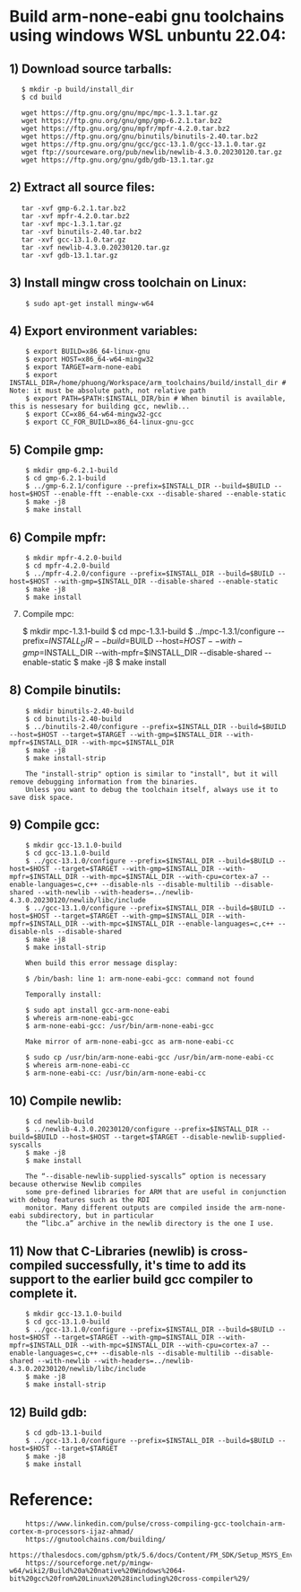 # Build arm-none-eabi gnu toolchains using windows WSL unbuntu 22.04:

## 1) Download source tarballs:

```
   $ mkdir -p build/install_dir
   $ cd build

   wget https://ftp.gnu.org/gnu/mpc/mpc-1.3.1.tar.gz
   wget https://ftp.gnu.org/gnu/gmp/gmp-6.2.1.tar.bz2
   wget https://ftp.gnu.org/gnu/mpfr/mpfr-4.2.0.tar.bz2
   wget https://ftp.gnu.org/gnu/binutils/binutils-2.40.tar.bz2
   wget https://ftp.gnu.org/gnu/gcc/gcc-13.1.0/gcc-13.1.0.tar.gz
   wget ftp://sourceware.org/pub/newlib/newlib-4.3.0.20230120.tar.gz
   wget https://ftp.gnu.org/gnu/gdb/gdb-13.1.tar.gz
```

## 2) Extract all source files: 

```
   tar -xvf gmp-6.2.1.tar.bz2
   tar -xvf mpfr-4.2.0.tar.bz2
   tar -xvf mpc-1.3.1.tar.gz
   tar -xvf binutils-2.40.tar.bz2 
   tar -xvf gcc-13.1.0.tar.gz
   tar -xvf newlib-4.3.0.20230120.tar.gz 
   tar -xvf gdb-13.1.tar.gz
```

## 3) Install mingw cross toolchain on Linux:
   
```   
    $ sudo apt-get install mingw-w64
```

## 4) Export environment variables:

```
    $ export BUILD=x86_64-linux-gnu
    $ export HOST=x86_64-w64-mingw32
    $ export TARGET=arm-none-eabi
    $ export INSTALL_DIR=/home/phuong/Workspace/arm_toolchains/build/install_dir # Note: it must be absolute path, not relative path
    $ export PATH=$PATH:$INSTALL_DIR/bin # When binutil is available, this is nessesary for building gcc, newlib...
    $ export CC=x86_64-w64-mingw32-gcc
    $ export CC_FOR_BUILD=x86_64-linux-gnu-gcc
```

## 5) Compile gmp:

```
    $ mkdir gmp-6.2.1-build
    $ cd gmp-6.2.1-build
    $ ../gmp-6.2.1/configure --prefix=$INSTALL_DIR --build=$BUILD --host=$HOST --enable-fft --enable-cxx --disable-shared --enable-static
    $ make -j8
    $ make install
```

## 6) Compile mpfr:

```
    $ mkdir mpfr-4.2.0-build
    $ cd mpfr-4.2.0-build
    $ ../mpfr-4.2.0/configure --prefix=$INSTALL_DIR --build=$BUILD --host=$HOST --with-gmp=$INSTALL_DIR --disable-shared --enable-static
    $ make -j8
    $ make install
```

7) Compile mpc:

    $ mkdir mpc-1.3.1-build
    $ cd mpc-1.3.1-build
    $ ../mpc-1.3.1/configure --prefix=$INSTALL_DIR --build=$BUILD --host=$HOST --with-gmp=$INSTALL_DIR --with-mpfr=$INSTALL_DIR --disable-shared --enable-static
    $ make -j8
    $ make install

## 8) Compile binutils:

```
    $ mkdir binutils-2.40-build    
    $ cd binutils-2.40-build
    $ ../binutils-2.40/configure --prefix=$INSTALL_DIR --build=$BUILD --host=$HOST --target=$TARGET --with-gmp=$INSTALL_DIR --with-mpfr=$INSTALL_DIR --with-mpc=$INSTALL_DIR
    $ make -j8
    $ make install-strip    
   
    The "install-strip" option is similar to "install", but it will remove debugging information from the binaries.
    Unless you want to debug the toolchain itself, always use it to save disk space.   
```

## 9) Compile gcc:

```
    $ mkdir gcc-13.1.0-build
    $ cd gcc-13.1.0-build
    $ ../gcc-13.1.0/configure --prefix=$INSTALL_DIR --build=$BUILD --host=$HOST --target=$TARGET --with-gmp=$INSTALL_DIR --with-mpfr=$INSTALL_DIR --with-mpc=$INSTALL_DIR --with-cpu=cortex-a7 --enable-languages=c,c++ --disable-nls --disable-multilib --disable-shared --with-newlib --with-headers=../newlib-4.3.0.20230120/newlib/libc/include
    $ ../gcc-13.1.0/configure --prefix=$INSTALL_DIR --build=$BUILD --host=$HOST --target=$TARGET --with-gmp=$INSTALL_DIR --with-mpfr=$INSTALL_DIR --with-mpc=$INSTALL_DIR --enable-languages=c,c++ --disable-nls --disable-shared
    $ make -j8
    $ make install-strip     
    
    When build this error message display:
    
    $ /bin/bash: line 1: arm-none-eabi-gcc: command not found
    
    Temporally install: 
    
    $ sudo apt install gcc-arm-none-eabi
    $ whereis arm-none-eabi-gcc
    $ arm-none-eabi-gcc: /usr/bin/arm-none-eabi-gcc
    
    Make mirror of arm-none-eabi-gcc as arm-none-eabi-cc
    
    $ sudo cp /usr/bin/arm-none-eabi-gcc /usr/bin/arm-none-eabi-cc
    $ whereis arm-none-eabi-cc
    $ arm-none-eabi-cc: /usr/bin/arm-none-eabi-cc
 ```   
    
## 10) Compile newlib:

```
    $ cd newlib-build
    $ ../newlib-4.3.0.20230120/configure --prefix=$INSTALL_DIR --build=$BUILD --host=$HOST --target=$TARGET --disable-newlib-supplied-syscalls  
    $ make -j8
    $ make install

    The “--disable-newlib-supplied-syscalls” option is necessary because otherwise Newlib compiles
    some pre-defined libraries for ARM that are useful in conjunction with debug features such as the RDI
    monitor. Many different outputs are compiled inside the arm-none-eabi subdirectory, but in particular
    the “libc.a” archive in the newlib directory is the one I use.
```

## 11) Now that C-Libraries (newlib) is cross-compiled successfully, it's time to add its support to the earlier build gcc compiler to complete it.

```
    $ mkdir gcc-13.1.0-build
    $ cd gcc-13.1.0-build
    $ ../gcc-13.1.0/configure --prefix=$INSTALL_DIR --build=$BUILD --host=$HOST --target=$TARGET --with-gmp=$INSTALL_DIR --with-mpfr=$INSTALL_DIR --with-mpc=$INSTALL_DIR --with-cpu=cortex-a7 --enable-languages=c,c++ --disable-nls --disable-multilib --disable-shared --with-newlib --with-headers=../newlib-4.3.0.20230120/newlib/libc/include
    $ make -j8
    $ make install-strip
```

## 12) Build gdb:
   
```   
    $ cd gdb-13.1-build
    $ ../gcc-13.1.0/configure --prefix=$INSTALL_DIR --build=$BUILD --host=$HOST --target=$TARGET
    $ make -j8
    $ make install     
```

# Reference:

```
    https://www.linkedin.com/pulse/cross-compiling-gcc-toolchain-arm-cortex-m-processors-ijaz-ahmad/
    https://gnutoolchains.com/building/
    https://thalesdocs.com/gphsm/ptk/5.6/docs/Content/FM_SDK/Setup_MSYS_Env.htm
    https://sourceforge.net/p/mingw-w64/wiki2/Build%20a%20native%20Windows%2064-bit%20gcc%20from%20Linux%20%28including%20cross-compiler%29/
 ```

